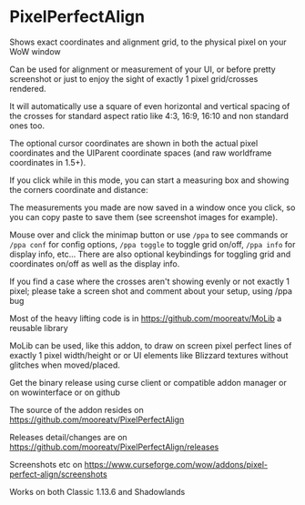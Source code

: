 # PixelPerfectAlign

Shows exact coordinates and alignment grid, to the physical pixel on your WoW window

Can be used for alignment or measurement of your UI, or before pretty screenshot or just to enjoy the sight of exactly 1 pixel grid/crosses rendered.

It will automatically use a square of even horizontal and vertical spacing of the crosses for standard aspect ratio like 4:3, 16:9, 16:10 and non standard ones too.

The optional cursor coordinates are shown in both the actual pixel coordinates and the UIParent coordinate spaces (and raw worldframe coordinates in 1.5+).

If you click while in this mode, you can start a measuring box and showing the corners coordinate and distance:

The measurements you made are now saved in a window once you click, so you can copy paste to save them (see screenshot images for example). 

Mouse over and click the minimap button or use `/ppa` to see commands or `/ppa conf` for config options, `/ppa toggle` to toggle grid on/off, `/ppa info` for display info, etc...
There are also optional keybindings for toggling grid and coordinates on/off as well as the display info.

If you find a case where the crosses aren't showing evenly or not exactly 1 pixel; please take a screen shot and comment about your setup, using /ppa bug

Most of the heavy lifting code is in https://github.com/mooreatv/MoLib a reusable library

MoLib can be used, like this addon, to draw on screen pixel perfect lines of exactly 1 pixel width/height or or UI elements like Blizzard textures without glitches when moved/placed.

Get the binary release using curse client or compatible addon manager or on wowinterface or on github

The source of the addon resides on https://github.com/mooreatv/PixelPerfectAlign

Releases detail/changes are on https://github.com/mooreatv/PixelPerfectAlign/releases

Screenshots etc on https://www.curseforge.com/wow/addons/pixel-perfect-align/screenshots

Works on both Classic 1.13.6 and Shadowlands
